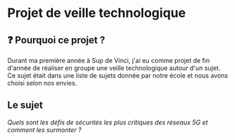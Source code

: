 # Projet de veille technologique 
## :question: Pourquoi ce projet ?  
Durant ma première année à Sup de Vinci, j'ai eu comme projet de fin d'année de réaliser en groupe une veille technologique autour d'un sujet. Ce sujet était dans une liste de sujets donnée par notre école et nous avons choisi selon nos envies.  
## Le sujet 
*Quels sont les défis de sécurités les plus critiques des réseaux 5G et comment les surmonter ?*
